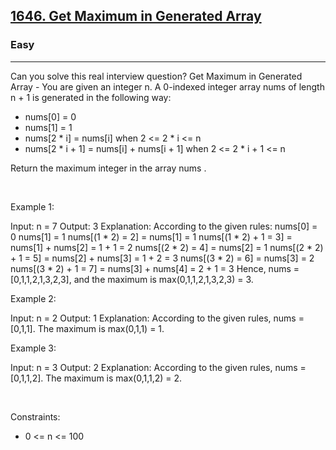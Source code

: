 <h2><a href="https://leetcode.com/problems/get-maximum-in-generated-array/">1646. Get Maximum in Generated Array</a></h2><h3>Easy</h3><hr>Can you solve this real interview question? Get Maximum in Generated Array - You are given an integer n. A 0-indexed integer array nums of length n + 1 is generated in the following way:

 * nums[0] = 0
 * nums[1] = 1
 * nums[2 * i] = nums[i] when 2 <= 2 * i <= n
 * nums[2 * i + 1] = nums[i] + nums[i + 1] when 2 <= 2 * i + 1 <= n

Return the maximum integer in the array nums .

 

Example 1:


Input: n = 7
Output: 3
Explanation: According to the given rules:
  nums[0] = 0
  nums[1] = 1
  nums[(1 * 2) = 2] = nums[1] = 1
  nums[(1 * 2) + 1 = 3] = nums[1] + nums[2] = 1 + 1 = 2
  nums[(2 * 2) = 4] = nums[2] = 1
  nums[(2 * 2) + 1 = 5] = nums[2] + nums[3] = 1 + 2 = 3
  nums[(3 * 2) = 6] = nums[3] = 2
  nums[(3 * 2) + 1 = 7] = nums[3] + nums[4] = 2 + 1 = 3
Hence, nums = [0,1,1,2,1,3,2,3], and the maximum is max(0,1,1,2,1,3,2,3) = 3.


Example 2:


Input: n = 2
Output: 1
Explanation: According to the given rules, nums = [0,1,1]. The maximum is max(0,1,1) = 1.


Example 3:


Input: n = 3
Output: 2
Explanation: According to the given rules, nums = [0,1,1,2]. The maximum is max(0,1,1,2) = 2.


 

Constraints:

 * 0 <= n <= 100